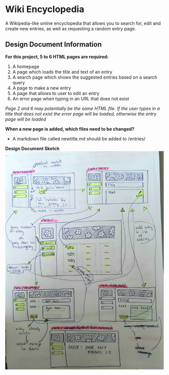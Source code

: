 # Wiki Encyclopedia

A Wikipedia-like online encyclopedia that allows you to search for, edit and create new entries, as well as requesting a random entry page.


## Design Document Information

**For this project, 5 to 6 HTML pages are required:**
1. A homepage
2. A page which loads the title and text of an entry 
3. A search page which shows the suggested entries based on a search query
4. A page to make a new entry
5. A page that allows to user to edit an entry
6. An error page when typing in an URL that does not exist

*Page 2 and 6 may potentially be the same HTML file. If the user types in a title that does not exist the error page will be loaded, otherwise the entry page will be loaded*

**When a new page is added, which files need to be changed?**
- A markdown file called newtitle.md should be added to /entries/


**Design Document Sketch**
![design document sketch by Emily Timmerman](/sketches/211201_designdocument_wiki_etimmerman.jpg)
